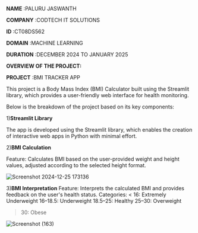 **NAME** :PALURU JASWANTH

**COMPANY** :CODTECH IT SOLUTIONS

**ID** :CT08DS562

**DOMAIN** :MACHINE LEARNING

**DURATION** :DECEMBER 2024 TO JANUARY 2025

**OVERVIEW OF THE PROJECT:** 

**PROJECT** :BMI TRACKER APP

This project is a Body Mass Index (BMI) Calculator built using the Streamlit library, which provides a user-friendly web interface for health monitoring.

Below is the breakdown of the project based on its key components:

1)**Streamlit Library**

The app is developed using the Streamlit library, which enables the creation of interactive web apps in Python with minimal effort.

2)**BMI Calculation**

Feature: Calculates BMI based on the user-provided weight and height values, adjusted according to the selected height format.

![Screenshot 2024-12-25 173136](https://github.com/user-attachments/assets/e0f21eca-1015-4ddd-b7c3-abfb751eafdf)


3)**BMI Interpretation**
Feature: Interprets the calculated BMI and provides feedback on the user's health status.
Categories:
< 16: Extremely Underweight
16–18.5: Underweight
18.5–25: Healthy
25–30: Overweight
> 30: Obese

![Screenshot (163)](https://github.com/user-attachments/assets/7cf4dc38-5882-411e-9d8f-5fb7e9277065)

​
